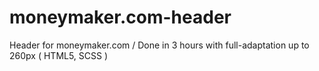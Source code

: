# moneymaker.com-header
Header for moneymaker.com / Done in 3 hours with full-adaptation up to 260px ( HTML5, SCSS )
